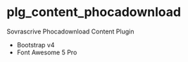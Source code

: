 # plg_content_phocadownload

<p>Sovrascrive Phocadownload Content Plugin</p>

<ul>
  <li>Bootstrap v4</li>
  <li>Font Awesome 5 Pro</li>
</ul>
